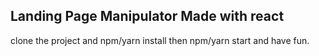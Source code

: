 ## Landing Page Manipulator Made with react

clone the project and npm/yarn install then npm/yarn start and have fun.
